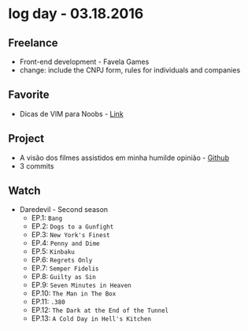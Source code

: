 # log day - 03.18.2016


## Freelance

 - Front-end development - Favela Games
  - change: include the CNPJ form, rules for individuals and companies


## Favorite

- Dicas de VIM para Noobs - [Link](http://woliveiras.com.br/vimparanoobs/)


## Project

- A visão dos filmes assistidos em minha humilde opinião - [Github](https://github.com/descco/site-ihmofilmes.com.br)
 - 3 commits


## Watch

- Daredevil - Second season
  - EP.1: `Bang`
  - EP.2: `Dogs to a Gunfight`
  - EP.3: `New York's Finest`
  - EP.4: `Penny and Dime`
  - EP.5: `Kinbaku`
  - EP.6: `Regrets Only`
  - EP.7: `Semper Fidelis`
  - EP.8: `Guilty as Sin`
  - EP.9: `Seven Minutes in Heaven`
  - EP.10: `The Man in The Box`
  - EP.11: `.380`
  - EP.12: `The Dark at the End of the Tunnel`
  - EP.13: `A Cold Day in Hell's Kitchen`